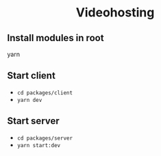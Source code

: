 <div align="center">
<h1>Videohosting</h1>
</div>

## Install modules in root
yarn

## Start client
- `cd packages/client`
- `yarn dev`

## Start server
- `cd packages/server`
- `yarn start:dev`
